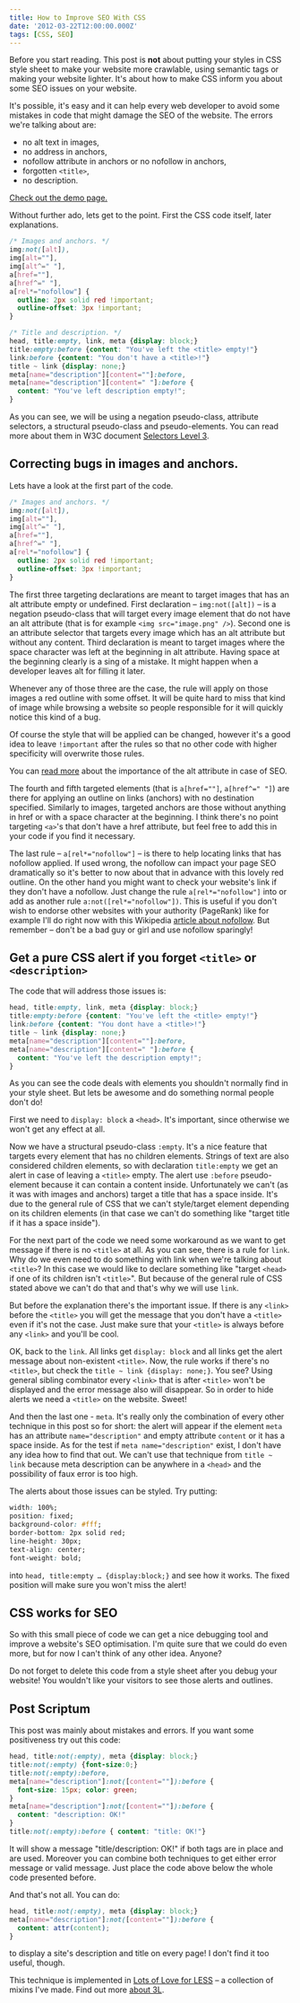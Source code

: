 ```yaml
---
title: How to Improve SEO With CSS
date: '2012-03-22T12:00:00.000Z'
tags: [CSS, SEO]
---
```


Before you start reading. This post is **not** about putting your styles in CSS style sheet to make your website more crawlable, using semantic tags or making your website lighter. It's about how to make CSS inform you about some SEO issues on your website.

It's possible, it's easy and it can help every web developer to avoid some mistakes in code that might damage the SEO of the website. The errors we're talking about are:

*   no alt text in images,
*   no address in anchors,
*   nofollow attribute in anchors or no nofollow in anchors,
*   forgotten `<title>`,
*   no description.

[Check out the demo page.](/demo/seo-helper/index.html)

Without further ado, lets get to the point. First the CSS code itself, later explanations.

```css
/* Images and anchors. */
img:not([alt]),
img[alt=""],
img[alt^=" "],
a[href=""],
a[href^=" "],
a[rel*="nofollow"] {
  outline: 2px solid red !important;
  outline-offset: 3px !important;
}

/* Title and description. */
head, title:empty, link, meta {display: block;}
title:empty:before {content: "You've left the <title> empty!"}
link:before {content: "You don't have a <title>!"}
title ~ link {display: none;}
meta[name="description"][content=""]:before, 
meta[name="description"][content=" "]:before {
  content: "You've left description empty!";
}
```

As you can see, we will be using a negation pseudo-class, attribute selectors, a structural pseudo-class and pseudo-elements. You can read more about them in W3C document [Selectors Level 3](http://www.w3.org/TR/selectors/).

## Correcting bugs in images and anchors.

Lets have a look at the first part of the code.

```css
/* Images and anchors. */
img:not([alt]),
img[alt=""],
img[alt^=" "],
a[href=""],
a[href^=" "],
a[rel*="nofollow"] {
  outline: 2px solid red !important;
  outline-offset: 3px !important;
}
```

The first three targeting declarations are meant to target images that has an alt attribute empty or undefined. First declaration – `img:not([alt])` – is a negation pseudo-class that will target every image element that do not have an alt attribute (that is for example `<img src="image.png" />`). Second one is an attribute selector that targets every image which has an alt attribute but without any content. Third declaration is meant to target images where the space character was left at the beginning in alt attribute. Having space at the beginning clearly is a sing of a mistake. It might happen when a developer leaves alt for filling it later.

Whenever any of those three are the case, the rule will apply on those images a red outline with some offset. It will be quite hard to miss that kind of image while browsing a website so people responsible for it will quickly notice this kind of a bug.

Of course the style that will be applied can be changed, however it's a good idea to leave `!important` after the rules so that no other code with higher specificity will overwrite those rules.

You can [read more](http://www.seoworkers.com/seo-articles-tutorials/alt-attribute.html) about the importance of the alt attribute in case of SEO.

The fourth and fifth targeted elements (that is `a[href=""]`, `a[href^=" "]`) are there for applying an outline on links (anchors) with no destination specified. Similarly to images, targeted anchors are those without anything in href or with a space character at the beginning. I think there's no point targeting `<a>`'s that don't have a href attribute, but feel free to add this in your code if you find it necessary.

The last rule – `a[rel*="nofollow"]` – is there to help locating links that has nofollow applied. If used wrong, the nofollow can impact your page SEO dramatically so it's better to now about that in advance with this lovely red outline. On the other hand you might want to check your website's link if they don't have a nofollow. Just change the rule `a[rel*="nofollow"]` into or add as another rule `a:not([rel*="nofollow"])`. This is useful if you don't wish to endorse other websites with your authority (PageRank) like for example I'll do right now with this Wikipedia [article about nofollow](http://en.wikipedia.org/wiki/Nofollow). But remember – don't be a bad guy or girl and use nofollow sparingly!

## Get a pure CSS alert if you forget `<title>` or `<description>`

The code that will address those issues is:

```css
head, title:empty, link, meta {display: block;}
title:empty:before {content: "You've left the <title> empty!"}
link:before {content: "You dont have a <title>!"}
title ~ link {display: none;}
meta[name="description"][content=""]:before,
meta[name="description"][content=" "]:before {
  content: "You've left the description empty!";
}
```

As you can see the code deals with elements you shouldn't normally find in your style sheet. But lets be awesome and do something normal people don't do!

First we need to `display: block` a `<head>`. It's important, since otherwise we won't get any effect at all.

Now we have a structural pseudo-class `:empty`. It's a nice feature that targets every element that has no children elements. Strings of text are also considered children elements, so with declaration `title:empty` we get an alert in case of leaving a `<title>` empty. The alert use `:before` pseudo-element because it can contain a content inside. Unfortunately we can't (as it was with images and anchors) target a title that has a space inside. It's due to the general rule of CSS that we can't style/target element depending on its children elements (in that case we can't do something like "target title if it has a space inside").

For the next part of the code we need some workaround as we want to get message if there is no `<title>` at all. As you can see, there is a rule for `link`. Why do we even need to do something with link when we're talking about `<title>`? In this case we would like to declare something like "target `<head>` if one of its children isn't `<title>`". But because of the general rule of CSS stated above we can't do that and that's why we will use `link`.

But before the explanation there's the important issue. If there is any `<link>` before the `<title>` you will get the message that you don't have a `<title>` even if it's not the case. Just make sure that your `<title>` is always before any `<link>` and you'll be cool.

OK, back to the `link`. All links get `display: block` and all links get the alert message about non-existent `<title>`. Now, the rule works if there's no `<title>`, but check the `title ~ link {display: none;}`. You see? Using general sibling combinator every `<link>` that is after `<title>` won't be displayed and the error message also will disappear. So in order to hide alerts we need a `<title>` on the website. Sweet!

And then the last one - `meta`. It's really only the combination of every other technique in this post so for short: the alert will appear if the element `meta` has an attribute `name="description"` and empty attribute `content` or it has a space inside. As for the test if `meta name="description"` exist, I don't have any idea how to find that out. We can't use that technique from `title ~ link` because meta description can be anywhere in a `<head>` and the possibility of faux error is too high.

The alerts about those issues can be styled. Try putting:

```css
width: 100%;
position: fixed;
background-color: #fff;
border-bottom: 2px solid red;
line-height: 30px;
text-align: center;
font-weight: bold;
```

into `head, title:empty … {display:block;}` and see how it works. The fixed position will make sure you won't miss the alert!

## CSS works for SEO

So with this small piece of code we can get a nice debugging tool and improve a website's SEO optimisation. I'm quite sure that we could do even more, but for now I can't think of any other idea. Anyone?

Do not forget to delete this code from a style sheet after you debug your website! You wouldn't like your visitors to see those alerts and outlines.

## Post Scriptum

This post was mainly about mistakes and errors. If you want some positiveness try out this code:

```css
head, title:not(:empty), meta {display: block;}
title:not(:empty) {font-size:0;}
title:not(:empty):before,
meta[name="description"]:not([content=""]):before {
  font-size: 15px; color: green;
}
meta[name="description"]:not([content=""]):before {
  content: "description: OK!"
}
title:not(:empty):before { content: "title: OK!"}
````

It will show a message "title/description: OK!" if both tags are in place and are used. Moreover you can combine both techniques to get either error message or valid message. Just place the code above below the whole code presented before.

And that's not all. You can do:

```css
head, title:not(:empty), meta {display: block;}
meta[name="description"]:not([content=""]):before {
  content: attr(content);
}
```

to display a site's description and title on every page! I don't find it too useful, though.

This technique is implemented in [Lots of Love for LESS](http://mateuszkocz.github.com/3l/) – a collection of mixins I've made. Find out more [about 3L](/3l-the-grat-collection-of-mixins-for-less-introduction).
